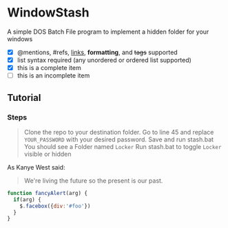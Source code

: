 # WindowStash
A simple DOS Batch File program to implement a hidden folder for your windows

- [x] @mentions, #refs, [links](), **formatting**, and <del>tags</del> supported
- [x] list syntax required (any unordered or ordered list supported)
- [x] this is a complete item
- [ ] this is an incomplete item

## Tutorial

### Steps
> Clone the repo to your destination folder.
> Go to line 45 and replace `YOUR_PASSWORD` with your desired password.
> Save and run stash.bat
> You should see a Folder named `Locker`
> Run stash.bat to toggle `Locker` visible or hidden

As Kanye West said:

> We're living the future so
> the present is our past.

```javascript
function fancyAlert(arg) {
  if(arg) {
    $.facebox({div:'#foo'})
  }
}
```

